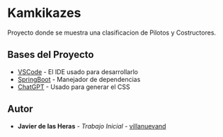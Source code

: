 # Kamkikazes

Proyecto donde se muestra una clasificacion de Pilotos y Costructores.

## Bases del Proyecto

* [VSCode]((https://code.visualstudio.com/)) - El IDE usado para desarrollarlo
* [SpringBoot](https://spring.io/projects/spring-boot) - Manejador de dependencias
* [ChatGPT]((https://chat.openai.com/auth/login)) - Usado para generar el CSS

## Autor

* **Javier de las Heras** - *Trabajo Inicial* - [villanuevand](https://github.com/JHeras110)
